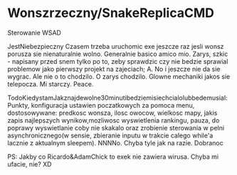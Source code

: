 # Wonszrzeczny/SnakeReplicaCMD

Sterowanie WSAD

JestNiebezpieczny
Czasem trzeba uruchomic exe jeszcze raz jesli wonsz porusza sie nienaturalnie wolno. 
Generalnie basico amico mio. Zarys, szkic - napisany przed snem tylko po to, zeby sprawdzic czy nie bedzie sprawial problemow jako pierwszy projekt na zajeciach;
A. No i jeszcze nie da sie wygrac. Ale nie o to chodzilo. O zarys chodzilo. Glowne mechaniki jakos sie telepocza. Mi starczy. Peace.

TodoKiedystamJakznajdewolne30minutibedziemisiechcialolubbedemusial:
Punkty, konfiguracja ustawien poczatkowych za pomoca menu, dostosowywane: predkosc wonsza, ilosc owocow, wielkosc mapy, jakis zapis najlepszych wynikow,mozliwosc wyswietlenia rankingu, pauza, do poprawy wyswietlanie coby nie skakalo oraz zrobienie sterowania w pelni asynchronicznego(w sensie, zbieranie inputu w trakcie calego while'a lacznie z aktualnym sleepem). NNNNo. Chyba tyle jak na razie. Dobranoc

PS: Jakby co Ricardo&AdamChick to exek nie zawiera wirusa. Chyba mi ufacie, nie? XD
